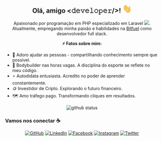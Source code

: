 <div align="center">
  <h2>Olá, amigo <𝚍𝚎𝚟𝚎𝚕𝚘𝚙𝚎𝚛/>! <img src="https://github.com/ABSphreak/ABSphreak/blob/master/gifs/Hi.gif" width="30px"></h2>
</div>

<p align="center">
  Apaixonado por programação em PHP especializado em Laravel <img src="https://emojis.slackmojis.com/emojis/images/1531847420/4246/php.png?1531847420" width="30"/>. Atualmente, empregando minha paixão e habilidades na <a href="https://www.bitfuel.com.br/">Bitfuel</a> como desenvolvedor full stack.
</p>

<p align="center">
  <strong>⚡ Fatos sobre mim:</strong>
</p>

- 👯 Adoro ajudar as pessoas - compartilhando conhecimento sempre que possível.
- 💪 Bodybuilder nas horas vagas. A disciplina do esporte se reflete no meu código.
- ⭐ Autodidata entusiasta. Acredito no poder de aprender constantemente.
- 🪙 Investidor de Cripto. Explorando o futuro financeiro.
- 🗺️ Amo tráfego pago. Transformando cliques em resultados.

<p align="center">
  <img align="center" src="https://github-readme-stats.vercel.app/api/?username=beautiful-sea&show_icons=true&theme=tokyonight" alt="github status"/>
</p>

### Vamos nos conectar ☕
<p align="center">
	<a href="https://github.com/beautiful-sea"><img src="https://img.icons8.com/clouds/100/000000/github.png" alt="GitHub"/></a>
	<a href="https://www.linkedin.com/in/lindomar-silva/"><img src="https://img.icons8.com/clouds/100/000000/linkedin.png" alt="LinkedIn"/></a>
	<a href="https://www.facebook.com/lindomar.silvagoncalves.92/"><img src="https://img.icons8.com/clouds/100/000000/facebook-new.png" alt="Facebook"/></a>
	<a href="https://www.instagram.com/lindomar.php/"><img src="https://img.icons8.com/clouds/100/000000/instagram.png" alt="Instagram"/></a>
	<a href="https://twitter.com/lindomar1016"><img src="https://img.icons8.com/clouds/100/000000/twitter.png" alt="Twitter"/></a>
</p>
